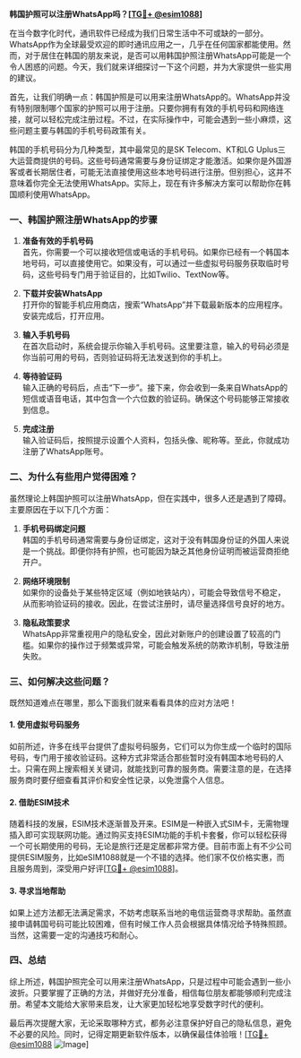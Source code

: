 **韩国护照可以注册WhatsApp吗？[[TG💪+ @esim1088](https://t.me/s/esim1088)]**

在当今数字化时代，通讯软件已经成为我们日常生活中不可或缺的一部分。WhatsApp作为全球最受欢迎的即时通讯应用之一，几乎在任何国家都能使用。然而，对于居住在韩国的朋友来说，是否可以用韩国护照注册WhatsApp可能是一个令人困惑的问题。今天，我们就来详细探讨一下这个问题，并为大家提供一些实用的建议。

首先，让我们明确一点：韩国护照是可以用来注册WhatsApp的。WhatsApp并没有特别限制哪个国家的护照可以用于注册。只要你拥有有效的手机号码和网络连接，就可以轻松完成注册过程。不过，在实际操作中，可能会遇到一些小麻烦，这些问题主要与韩国的手机号码政策有关。

韩国的手机号码分为几种类型，其中最常见的是SK Telecom、KT和LG Uplus三大运营商提供的号码。这些号码通常需要与身份证绑定才能激活。如果你是外国游客或者长期居住者，可能无法直接使用这些本地号码进行注册。但别担心，这并不意味着你完全无法使用WhatsApp。实际上，现在有许多解决方案可以帮助你在韩国顺利使用WhatsApp。

### 一、韩国护照注册WhatsApp的步骤

1. **准备有效的手机号码**  
   首先，你需要一个可以接收短信或电话的手机号码。如果你已经有一个韩国本地号码，可以直接使用它。如果没有，可以通过一些虚拟号码服务获取临时号码，这些号码专门用于验证目的，比如Twilio、TextNow等。

2. **下载并安装WhatsApp**  
   打开你的智能手机应用商店，搜索“WhatsApp”并下载最新版本的应用程序。安装完成后，打开应用。

3. **输入手机号码**  
   在首次启动时，系统会提示你输入手机号码。这里要注意，输入的号码必须是你当前可用的号码，否则验证码将无法发送到你的手机上。

4. **等待验证码**  
   输入正确的号码后，点击“下一步”。接下来，你会收到一条来自WhatsApp的短信或语音电话，其中包含一个六位数的验证码。确保这个号码能够正常接收到信息。

5. **完成注册**  
   输入验证码后，按照提示设置个人资料，包括头像、昵称等。至此，你就成功注册了WhatsApp账号。

### 二、为什么有些用户觉得困难？

虽然理论上韩国护照可以注册WhatsApp，但在实践中，很多人还是遇到了障碍。主要原因在于以下几个方面：

1. **手机号码绑定问题**  
   韩国的手机号码通常需要与身份证绑定，这对于没有韩国身份证的外国人来说是一个挑战。即便你持有护照，也可能因为缺乏其他身份证明而被运营商拒绝开户。

2. **网络环境限制**  
   如果你的设备处于某些特定区域（例如地铁站内），可能会导致信号不稳定，从而影响验证码的接收。因此，在尝试注册时，请尽量选择信号良好的地方。

3. **隐私政策要求**  
   WhatsApp非常重视用户的隐私安全，因此对新账户的创建设置了较高的门槛。如果你的操作过于频繁或异常，可能会触发系统的防欺诈机制，导致注册失败。

### 三、如何解决这些问题？

既然知道难点在哪里，那么下面我们就来看看具体的应对方法吧！

#### 1. 使用虚拟号码服务
如前所述，许多在线平台提供了虚拟号码服务，它们可以为你生成一个临时的国际号码，专门用于接收验证码。这种方式非常适合那些暂时没有韩国本地号码的人士。只需在网上搜索相关关键词，就能找到可靠的服务商。需要注意的是，在选择服务商时要仔细查看其评价和安全性记录，以免泄露个人信息。

#### 2. 借助ESIM技术
随着科技的发展，ESIM技术逐渐普及开来。ESIM是一种嵌入式SIM卡，无需物理插入即可实现联网功能。通过购买支持ESIM功能的手机卡套餐，你可以轻松获得一个可长期使用的号码，无论是旅行还是定居都非常方便。目前市面上有不少公司提供ESIM服务，比如eSIM1088就是一个不错的选择。他们家不仅价格实惠，而且服务周到，深受用户好评[[TG💪+ @esim1088](https://t.me/s/esim1088)]。

#### 3. 寻求当地帮助
如果上述方法都无法满足需求，不妨考虑联系当地的电信运营商寻求帮助。虽然直接申请韩国号码可能比较困难，但有时候工作人员会根据具体情况给予特殊照顾。当然，这需要一定的沟通技巧和耐心。

### 四、总结

综上所述，韩国护照完全可以用来注册WhatsApp，只是过程中可能会遇到一些小波折。只要掌握了正确的方法，并做好充分准备，相信每位朋友都能够顺利完成注册。希望本文能给大家带来启发，让大家更加轻松地享受数字时代的便利。

最后再次提醒大家，无论采取哪种方式，都务必注意保护好自己的隐私信息，避免不必要的风险。同时，记得定期更新软件版本，以确保最佳体验哦！[[TG💪+ @esim1088](https://t.me/s/esim1088) ![Image](https://i.postimg.cc/4NQfJmqS/Snipaste-2025-05-13-00-14-12.png)]